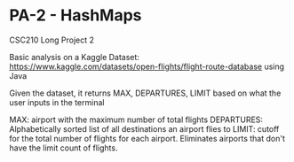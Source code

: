 # PA-2 - HashMaps
CSC210 Long Project 2

Basic analysis on a Kaggle Dataset: https://www.kaggle.com/datasets/open-flights/flight-route-database using Java

Given the dataset, it returns MAX, DEPARTURES, LIMIT based on what the user inputs in the terminal

MAX: airport with the maximum number of total flights
DEPARTURES: Alphabetically sorted list of all destinations an airport flies to
LIMIT: cutoff for the total number of flights for each airport. Eliminates airports that don't have the limit count of flights.
